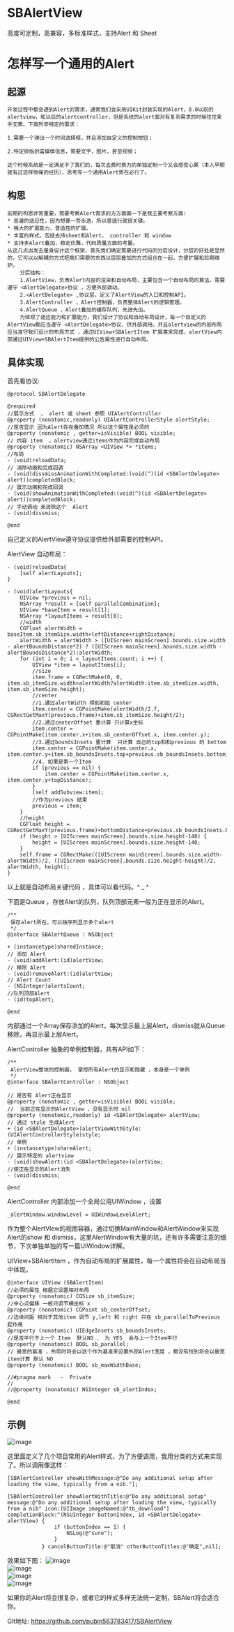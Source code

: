 # SBAlertView
高度可定制，高兼容，多标准样式，支持Alert 和 Sheet
# 怎样写一个通用的Alert
## 起源
    开发过程中都会遇到Alert的需求，通常我们会采用UIKit封装实现的Alert，8.0以前的alertview，和以后的alertcontroller，但是系统的alert面对有复杂需求的时候往往束手无策。下面列举特定的需求：

    1.需要一个弹出一个时间选择框，并且添加自定义的控制按钮；

    2.特定排版的富媒体信息，需要文字，图片，甚至视频；

    这个时候系统是一定满足不了我们的，每次去费时费力的单独定制一个又会感觉心累（本人早期就有过这样惨痛的经历），思考写一个通用Alert势在必行了。

## 构思 
    前期的构思非常重要，需要考察Alert需求的方方面面一下是我主要考察方面:
    * 普遍的适应性，因为想要一劳永逸，所以普适行就很关键。
    * 强大的扩展能力，普适性的扩展。
    * 丰富的样式，包括支持sheet和Alert， controller 和 window
    * 支持多Alert叠加，稳定优雅，代码质量方面的考量。
	从这几点出发去量身设计这个框架，首先我们确定需要进行代码的分层设计，分层的好处是显然的，它可以以解耦的方式把我们需要的东西以层层叠加的方式组合在一起，方便扩展和后期维护。
		分层结构：
		1.AlertView，负责Alert内容的渲染和自动布局，主要包含一个自动布局的算法。需要遵守 <AlertDelegate>协议 ，方便外部调动。
		2.<AlertDelegate> ,协议层，定义了AlertView的入口和控制API。
		3.AlertController ，Alert控制器，负责整体Alert的逻辑管理。
		4.AlertQueue ，Alert叠加的缓存队列，先进先出。
	 	为体现了适应能力和扩展能力，我们设计了协议和自动布局设计，每一个自定义的AlertView都应当遵守 <AlertDelegate>协议，供外部调用。并且alertview的内部布局应当准守我们设计的布局方式 ，通过UIView+SBAlertItem 扩展类来完成，alertView内部通过UIView+SBAlertItem提供的公告属性进行自动布局。
## 具体实现
首先看协议:  

```
@protocol SBAlertDelegate 

@required
//展示方式  ， alert 或 sheet 参照 UIAlertController
@property (nonatomic,readonly) UIAlertControllerStyle alertStyle;
//是否显示 因为Alert存在叠加情况 所以这个属性是必须的
@property (nonatomic , getter=isVisible) BOOL visible;
// 内容 item  ，alertview通过items作为内容完成自动布局
@property (nonatomic) NSArray <UIView *> *items;
//布局
- (void)reloadData;
// 消除动画和完成回调
- (void)dissmissAnimationWithCompleted:(void(^)(id <SBAlertDelegate>  alert))completedBlock;
// 展示动画和完成回调
- (void)showAnimationWithCompleted:(void(^)(id <SBAlertDelegate> alert))completedBlock;
// 手动调动 来消除这个  Alert
- (void)dissmiss;

@end
```
自己定义的AlertView遵守协议提供给外部需要的控制API。

AlertView 自动布局：  

```
- (void)reloadData{
    [self alertLayouts];
}
```    

```  
- (void)alertLayouts{
    UIView *previous = nil;
    NSArray *result = [self parallelCombination];
    UIView *baseItem = result[1];
    NSArray *layoutItems = result[0];
    //width
    CGFloat alertWidth = baseItem.sb_itemSize.width+leftDistance+rightDistance;
    alertWidth = alertWidth > ([UIScreen mainScreen].bounds.size.width - alertBoundsDistance*2) ? ([UIScreen mainScreen].bounds.size.width - alertBoundsDistance*2):alertWidth;
    for (int i = 0; i < layoutItems.count; i ++) {
        UIView *item = layoutItems[i];
        //size
        item.frame = CGRectMake(0, 0, item.sb_itemSize.width>alertWidth?alertWidth:item.sb_itemSize.width, item.sb_itemSize.height);
        //center
        //1.通过alertWidth 得到初始 center
        item.center = CGPointMake(alertWidth/2.f, CGRectGetMaxY(previous.frame)+item.sb_itemSize.height/2);
        //2.通过centerOffset 重计算 只计算x坐标
        item.center = CGPointMake(item.center.x+item.sb_centerOffset.x, item.center.y);
        //3.通过boundsInsets 重计算  只计算 自己的top和和previous 的 bottom
        item.center = CGPointMake(item.center.x, item.center.y+item.sb_boundsInsets.top+previous.sb_boundsInsets.bottom);
        //4. 如果是第一个Item
        if (previous == nil) {
            item.center = CGPointMake(item.center.x, item.center.y+topDistance);
        }
        [self addSubview:item];
        //作为previous 结束
        previous = item;
    }
    //height
    CGFloat height = CGRectGetMaxY(previous.frame)+bottomDistance+previous.sb_boundsInsets.bottom;
    if (height > [UIScreen mainScreen].bounds.size.height-140) {
        height = [UIScreen mainScreen].bounds.size.height-140;
    }
    self.frame = CGRectMake(([UIScreen mainScreen].bounds.size.width-alertWidth)/2, ([UIScreen mainScreen].bounds.size.height-height)/2, alertWidth, height);
}
```
以上就是自动布局关键代码 ，具体可以看代码。^ _ ^

下面是Queue ，存放Alert的队列，队列顶部元素一般为正在显示的Alert。 
 
```
/**
 保存alert所在，可以按序列显示多个alert
 */
@interface SBAlertQueue : NSObject

+ (instancetype)sharedInstance;
// 添加 Alert
- (void)addAlert:(id)alertView;
// 移除 Alert
- (void)removeAlert:(id)alertView;
// Alert Count
- (NSInteger)alertsCount;
//队列顶部Alert
- (id)topAlert;

@end  
```
内部通过一个Array保存添加的Alert，每次显示最上层Alert，dismiss就从Queue移除，再显示最上层Alert。

AlertController  抽象的单例控制器，共有API如下：  

```
/**
 AlertView整体的控制器， 掌控所有Alert的显示和隐藏 ，本身是一个单例
 */
@interface SBAlertController : NSObject

// 是否有 Alert正在显示
@property (nonatomic , getter=isVisible) BOOL visible;
//  当前正在显示的AlertView ，没有显示时 nil
@property (nonatomic,readonly) id <SBAlertDelegate> alertView;
// 通过 style 生成Alert
+ (id <SBAlertDelegate>)alertViewWithStyle:(UIAlertControllerStyle)style;
// 单例
+ (instancetype)shareAlert;
// 展示特定的 alertview
- (void)showAlert:(id <SBAlertDelegate>)alertView;
//使正在显示的Alert消失
- (void)dissmiss;

@end
```
AlertController 内部添加一个全局公用UIWindow ，设置  

```
_alertWindow.windowLevel = UIWindowLevelAlert;
```
作为整个AlertVIew的视图容器，通过切换MainWindow和AlertWindow来实现Alert的show 和 dismiss，这里AlertWindow有大量的坑，还有许多需要注意的细节，下次单独单独的写一篇UIWindow详解。

UIView+SBAlertItem ，作为自动布局的扩展属性，每一个属性将会在自动布局当中体现。

```
@interface UIView (SBAlertItem)
//必须的属性 根据它设置相对布局
@property (nonatomic) CGSize sb_itemSize;
//中心点偏移 一般只调节横坐标 x
@property (nonatomic) CGPoint sb_centerOffset;
//边缘间距 相对于其他item 调节 y,left 和 right 只在 sb_parallelToPrevious 起作用
@property (nonatomic) UIEdgeInsets sb_boundsInsets;
//是否平行于上一个 Item  默认NO ， 为 YES  会与上一个Item平行
@property (nonatomic) BOOL sb_parallel;
// 最宽的基准 ，布局时将会以这个作为基准来设置外部Alert宽度 ，都没有找到将会以最宽item计算 默认 NO
@property (nonatomic) BOOL sb_maxWidthBase;

//#pragma mark   -  Private
//
//@property (nonatomic) NSInteger sb_alertIndex;

@end
```


## 示例
![image](https://github.com/pubin563783417/SBAlertView/blob/master/AlertImages/%E7%A4%BA%E4%BE%8B%E7%9B%AE%E5%BD%95.png)
  
  这里面定义了几个项目常用的Alert样式，为了方便调用，我用分类的方式来实现了。所以调用像这样：
  
 ```
 [SBAlertController showWithMessage:@"Do any additional setup after loading the view, typically from a nib."];
 
 [SBAlertController showAlertWithTitle:@"Do any additional setup" message:@"Do any additional setup after loading the view, typically from a nib" icon:[UIImage imageNamed:@"tb_download"] completionBlock:^(NSUInteger buttonIndex, id <SBAlertDelegate> alertView) {
                if (buttonIndex == 1) {
                    NSLog(@"sure");
                }
            } cancelButtonTitle:@"取消" otherButtonTitles:@"确定",nil];
 ```
效果如下图：
![image](https://github.com/pubin563783417/SBAlertView/blob/master/AlertImages/%E7%A4%BA%E4%BE%8B%E5%9B%BE%E7%89%871.png)  
![image](https://github.com/pubin563783417/SBAlertView/blob/master/AlertImages/%E7%A4%BA%E4%BE%8B%E5%9B%BE%E7%89%872.png)  
![image](https://github.com/pubin563783417/SBAlertView/blob/master/AlertImages/%E7%A4%BA%E4%BE%8B%E5%9B%BE%E7%89%873.png)  
![image](https://github.com/pubin563783417/SBAlertView/blob/master/AlertImages/%E7%A4%BA%E4%BE%8B%E5%9B%BE%E7%89%874.png)  
 
如果你的Alert将会很复杂，或者它的样式多样无法统一定制，SBAlert将会适合你。

Git地址:  <https://github.com/pubin563783417/SBAlertView>


